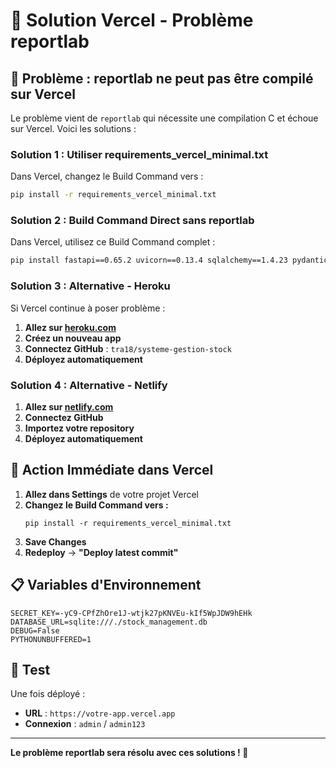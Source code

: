# 🔧 Solution Vercel - Problème reportlab

## 🚨 Problème : reportlab ne peut pas être compilé sur Vercel

Le problème vient de `reportlab` qui nécessite une compilation C et échoue sur Vercel. Voici les solutions :

### **Solution 1 : Utiliser requirements_vercel_minimal.txt**

Dans Vercel, changez le Build Command vers :

```bash
pip install -r requirements_vercel_minimal.txt
```

### **Solution 2 : Build Command Direct sans reportlab**

Dans Vercel, utilisez ce Build Command complet :

```bash
pip install fastapi==0.65.2 uvicorn==0.13.4 sqlalchemy==1.4.23 pydantic==1.8.2 python-jose[cryptography]==3.3.0 passlib[bcrypt]==1.7.4 python-multipart==0.0.5 python-dateutil==2.8.2 alembic==1.7.7
```

### **Solution 3 : Alternative - Heroku**

Si Vercel continue à poser problème :

1. **Allez sur [heroku.com](https://heroku.com)**
2. **Créez un nouveau app**
3. **Connectez GitHub** : `tra18/systeme-gestion-stock`
4. **Déployez automatiquement**

### **Solution 4 : Alternative - Netlify**

1. **Allez sur [netlify.com](https://netlify.com)**
2. **Connectez GitHub**
3. **Importez votre repository**
4. **Déployez automatiquement**

## 🎯 **Action Immédiate dans Vercel**

1. **Allez dans Settings** de votre projet Vercel
2. **Changez le Build Command vers :**
   ```
   pip install -r requirements_vercel_minimal.txt
   ```
3. **Save Changes**
4. **Redeploy** → **"Deploy latest commit"**

## 📋 **Variables d'Environnement**

```
SECRET_KEY=-yC9-CPfZhOre1J-wtjk27pKNVEu-kIf5WpJDW9hEHk
DATABASE_URL=sqlite:///./stock_management.db
DEBUG=False
PYTHONUNBUFFERED=1
```

## 🧪 **Test**

Une fois déployé :
- **URL** : `https://votre-app.vercel.app`
- **Connexion** : `admin` / `admin123`

---

**Le problème reportlab sera résolu avec ces solutions ! 🚀**

